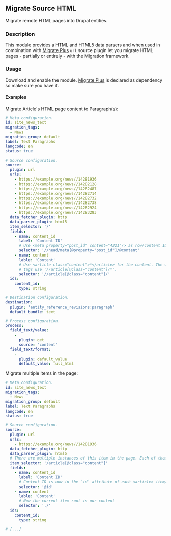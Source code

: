 ## Migrate Source HTML

Migrate remote HTML pages into Drupal entities.

### Description
This module provides a HTML and HTML5 data parsers and when used in combination with [Migrate Plus](https://www.drupal.org/project/)
`url` source plugin let you migrate HTML pages - partially or entirely - with the Migration framework.

### Usage

Download and enable the module. [Migrate Plus](https://www.drupal.org/project/) is declared as dependency so make sure
you have it.

#### Examples

Migrate Article's HTML page content to Paragraph(s):

```yaml
# Meta configuration.
id: site_news_text
migration_tags:
  - News
migration_group: default
label: Text Paragraphs
langcode: en
status: true

# Source configuration.
source:
  plugin: url
  urls:
    - https://example.org/news//14281936
    - https://example.org/news//14282128
    - https://example.org/news//14282487
    - https://example.org/news//14282714
    - https://example.org/news//14282732
    - https://example.org/news//14282738
    - https://example.org/news//14282924
    - https://example.org/news//14283283
  data_fetcher_plugin: http
  data_parser_plugin: html5
  item_selector: '/'
  fields:
    - name: content_id
      label: 'Content ID'
      # Use <meta property="post_id" content="4321"/> as row/content ID.
      selector: '//head/meta[@property="post_id"]/@content'
    - name: content
      lable: 'Content'
      # Use <article class="content">*</article> for the content. The wrapper will be included, so to get only children
      # tags use '//article[@class="content"]/*'.
      selector: '//article[@class="content"]/'
  ids:
    content_id:
      type: string

# Destination configuration.
destination:
  plugin: 'entity_reference_revisions:paragraph'
  default_bundle: text

# Process configuration.
process:
  field_text/value:
    -
      plugin: get
      source: 'content'
  field_text/format:
    -
      plugin: default_value
      default_value: full_html
```

Migrate multiple items in the page:

```yaml
# Meta configuration.
id: site_news_text
migration_tags:
  - News
migration_group: default
label: Text Paragraphs
langcode: en
status: true

# Source configuration.
source:
  plugin: url
  urls:
    - https://example.org/news//14281936
  data_fetcher_plugin: http
  data_parser_plugin: html5
  # There are multiple instances of this item in the page. Each of them is considered a migration item/row.
  item_selector: '/article[@class="content"]'
  fields:
    - name: content_id
      label: 'Content ID'
      # Content ID is now in the `id` attribute of each <article> item/row.
      selector: '@id'
    - name: content
      lable: 'Content'
      # Now the current item root is our content
      selector: './'
  ids:
    content_id:
      type: string

# [...]
```
